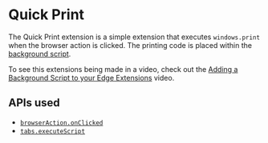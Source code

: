 # Quick Print

The Quick Print extension is a simple extension that executes `windows.print` when the browser action is clicked.
The printing code is placed within the [background script](https://developer.mozilla.org/Add-ons/WebExtensions/Anatomy_of_a_WebExtension#Background_scripts).

To see this extensions being made in a video, check out the
[Adding a Background Script to your Edge Extensions](https://channel9.msdn.com/Blogs/One-Dev-Minute/Adding-a-Background-Script-to-you-Edge-Extension) video.

## APIs used

- [`browserAction.onClicked`](https://developer.mozilla.org/Add-ons/WebExtensions/API/browserAction/onClicked)
- [`tabs.executeScript`](https://developer.mozilla.org/en-US/Add-ons/WebExtensions/API/tabs/executeScript)
